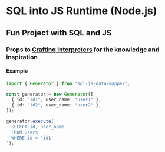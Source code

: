 # SQL into JS Runtime (Node.js)

## Fun Project with SQL and JS

### Props to [Crafting Interpreters](https://craftinginterpreters.com/) for the knowledge and inspiration

#### Example

```ts
import { Generator } from "sql-js-data-mapper";

const generator = new Generator([
  { id: "id1", user_name: "user1" },
  { id: "id2", user_name: "user2" },
]);

generator.execute(`
  SELECT id, user_name
  FROM users
  WHERE id = 'id1'
`);
```
